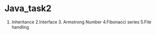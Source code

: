 # Java_task2
1.  Inheritance   2.Interface   3. Armstrong Number   4.Fibonacci series   5.File handling
